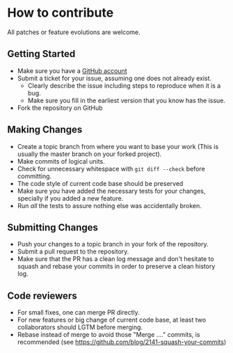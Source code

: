 # How to contribute

All patches or feature evolutions are welcome.

## Getting Started

* Make sure you have a [GitHub account](https://github.com/signup/free)
* Submit a ticket for your issue, assuming one does not already exist.
  * Clearly describe the issue including steps to reproduce when it is a bug.
  * Make sure you fill in the earliest version that you know has the issue.
* Fork the repository on GitHub

## Making Changes

* Create a topic branch from where you want to base your work 
(This is usually the master branch on your forked project).
* Make commits of logical units.
* Check for unnecessary whitespace with `git diff --check` before committing.
* The code style of current code base should be preserved
* Make sure you have added the necessary tests for your changes, specially if
you added a new feature.
* Run _all_ the tests to assure nothing else was accidentally broken.

## Submitting Changes

* Push your changes to a topic branch in your fork of the repository.
* Submit a pull request to the repository.
* Make sure that the PR has a clean log message and don't hesitate to squash 
and rebase your commits in order to preserve a clean history log.

## Code reviewers

* For small fixes, one can merge PR directly.
* For new features or big change of current code base, at least two 
collaborators should LGTM before merging.
* Rebase instead of merge to avoid those "Merge ...." commits, is recommended 
(see https://github.com/blog/2141-squash-your-commits)